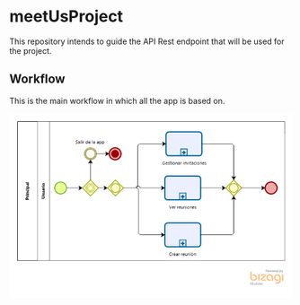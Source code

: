 # meetUsProject
This repository intends to guide the API Rest endpoint that will be used for the project.

## Workflow

This is the main workflow in which all the app is based on.

![Main workflow](/images/principalWorkflow.png)